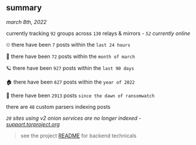 
## summary
_march 8th, 2022_

currently tracking `92` groups across `130` relays & mirrors - _`52` currently online_

⏲ there have been `7` posts within the `last 24 hours`

🦈 there have been `72` posts within the `month of march`

🪐 there have been `927` posts within the `last 90 days`

🏚 there have been `627` posts within the `year of 2022`

🦕 there have been `2913` posts `since the dawn of ransomwatch`

there are `48` custom parsers indexing posts

_`20` sites using v2 onion services are no longer indexed - [support.torproject.org](https://support.torproject.org/onionservices/v2-deprecation/)_

> see the project [README](https://github.com/thetanz/ransomwatch#ransomwatch--) for backend technicals

